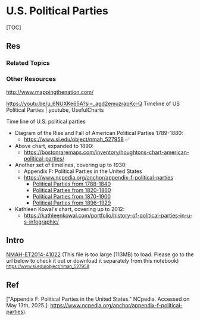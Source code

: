 # U.S. Political Parties

[TOC]



## Res
### Related Topics


### Other Resources
http://www.mappingthenation.com/

https://youtu.be/u_6NUXKe65A?si=_agd2emuzrapKc-Q
Timeline of US Political Parties | youtube, UsefulCharts

Time line of U.S. political parties
- Diagram of the Rise and Fall of American Political Parties 1789-1880:
	- https://www.si.edu/object/nmah_527958 ✅
- Above chart, expanded to 1890:
	- https://bostonraremaps.com/inventory/houghtons-chart-american-political-parties/
- Another set of timelines, covering up to 1930:
	- Appendix F: Political Parties in the United States
	- https://www.ncpedia.org/anchor/appendix-f-political-parties
		- [Political Parties from 1788-1840](https://www.ncpedia.org/anchor/1788-1840)
		- [Political Parties from 1820-1860](https://www.ncpedia.org/anchor/1820-1860)
		- [Political Parties from 1870-1900](https://www.ncpedia.org/anchor/parties-1870-1900)
		- [Political Parties from 1896-1929](https://www.ncpedia.org/anchor/1896-1929)
- Kathleen Kowal's chart, covering up to 2012:
	- https://kathleenkowal.com/portfolio/history-of-political-parties-in-u-s-infographic/



## Intro
[NMAH-ET2014-41022](../../../../../../../Assets/Illustrations/U.S./NMAH-ET2014-41022.jpg) (This file is too large (113MB) to load. Please go to the url below to check it out or download it separately from this notebook)
<small><a> https://www.si.edu/object/nmah_527958</a></small>



## Ref
[Presidential Elections and the American Political System |  U.S. Embassy & Consulate in the Kingdom of Denmark]: https://dk.usembassy.gov/usa-i-skolen/presidential-elections-and-the-american-political-system/

[Political parties in the United States | wikipedia]: https://en.wikipedia.org/wiki/Political_parties_in_the_United_States
[List of political parties in the United States | wikipedia]: https://en.wikipedia.org/wiki/List_of_political_parties_in_the_United_States

["Appendix F: Political Parties in the United States." NCpedia. Accessed on May 13th, 2025.]: https://www.ncpedia.org/anchor/appendix-f-political-parties).

[同样都是美国党派，民主党和共和党之间有什么区别？ - 历史看兴衰的文章 - 知乎]: https://zhuanlan.zhihu.com/p/495451871
